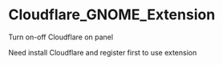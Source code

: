 # Cloudflare_GNOME_Extension
Turn on-off Cloudflare on panel

Need install Cloudflare and register first to use extension
